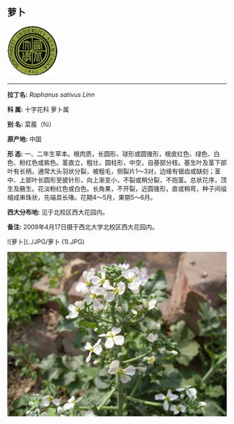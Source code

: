 ## 萝卜

![西北大学校园网络植物志](../JPG/nwu.gif)

---

**拉丁名:**  _Raphanus sativus Linn_

**科 属:** 十字花科 萝卜属

**别 名:** 菜菔（fú）

**原产地:** 中国

**形  态:** 一、二年生草本。根肉质，长圆形、球形或圆锥形，根皮红色、绿色、白色、粉红色或紫色。茎直立，粗壮，圆柱形，中空，自基部分枝。基生叶及茎下部叶有长柄，通常大头羽状分裂，被粗毛，侧裂片1～3对，边缘有锯齿或缺刻；茎中、上部叶长圆形至披针形，向上渐变小，不裂或稍分裂，不抱茎。总状花序，顶生及腋生。花淡粉红色或白色。长角果，不开裂，近圆锥形，直或稍弯，种子间缢缩成串珠状，先端具长喙。花期4～5月，果期5～6月。

**西大分布地:** 见于北校区西大花园内。

**备注:** 2009年4月17日摄于西北大学北校区西大花园内。

![萝卜](../JPG/萝卜 (1).JPG) 

![萝卜](../JPG/萝卜.JPG) 

